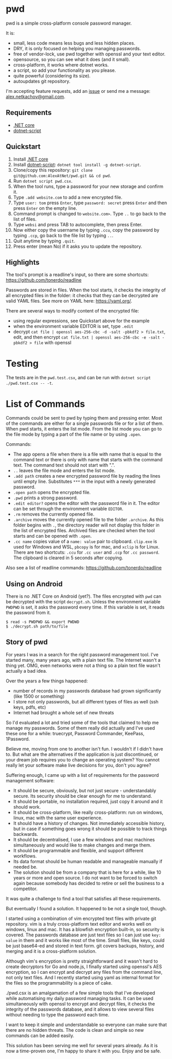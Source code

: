 # pwd

pwd is a simple cross-platform console password manager.

It is:

- small, less code means less bugs and less hidden places.
- DRY, it is only focused on helping you managing passwords.
- free of vendor-lock, use pwd together with openssl and your text editor.
- opensource, so you can see what it does (and it small).
- cross-platform, it works where dotnet works.
- a script, so add your functionality as you please.
- quite powerful (considering its size).
- autoupdates git repository.

I'm accepting feature requests, add an [issue](https://github.com/AlexAtNet/pwd/issues) or
send me a message: <alex.netkachov@gmail.com>. 

## Requirements

- [.NET core](https://dotnet.microsoft.com/download)
- [dotnet-script](https://github.com/filipw/dotnet-script)

## Quickstart

1. Install [.NET core](https://dotnet.microsoft.com/download)
2. Install [dotnet-script](https://github.com/filipw/dotnet-script): `dotnet tool install -g dotnet-script`.
3. Clone/copy this repository: `git clone git@github.com:AlexAtNet/pwd.git && cd pwd`.
4. Run `dotnet script pwd.csx`.
5. When the tool runs, type a password for your new storage and confirm it.
6. Type `.add website.com` to add a new encrypted file.
7. Type `user: tom` press `Enter`, type `password: secret` press `Enter` and then press `Enter` on the empty line.
8. Command prompt is changed to `website.com>`. Type `..` to go back to the list of files.
9. Type `websi` and press TAB to autocomplete, then press Enter.
10. Now either copy the username by typing `.ccu`, copy the password by typing `.ccp`, go back to the file list
by typing `..`.
11. Quit anytime by typing `.quit`.
12. Press enter (mean No) if it asks you to update the repository.

## Highlights

The tool's prompt is a readline's input, so there are some shortcuts: https://github.com/tonerdo/readline

Passwords are stored in files. When the tool starts, it checks the integrity of all encrypted files
in the folder: it checks that they can be decrypted are valid YAML files. See more on YAML here:
https://yaml.org/.

There are several ways to modify content of the encrypted file:

- using regular expressions, see Quickstart above for the example
- when the environment variable EDITOR is set, type `.edit`
- decrypt `cat file | openssl aes-256-cbc -d -salt -pbkdf2 > file.txt`, edit, and then
  encrypt `cat file.txt | openssl aes-256-cbc -e -salt -pbkdf2 > file` with openssl

# Testing

The tests are in the `pwd.test.csx`, and can be run with `dotnet script ./pwd.test.csx -- -t`.

# List of Commands

Commands could be sent to pwd by typing them and pressing enter. Most of the commands are either
for a single passwords file or for a list of them. When pwd starts, it enters the list mode. From
the list mode you can go to the file mode by typing a part of the file name or by using `.open`. 

Commands:

- The app opens a file when there is a file with name that is equal to the command text or there is
only with name that starts with the command text. The command text should not start with ".".
- `..` leaves the file mode and enters the list mode.
- `.add path` creates a new encrypted password file by reading the lines until empty line. Substitutes
`***` in the input with a newly generated password.
- `.open path` opens the encrypted file.
- `.pwd` prints a strong password.
- `.edit editor?` opens the editor with the password file in it. The editor can be set through
the environment variable `EDITOR`.
- `.rm` removes the currently opened file.
- `.archive` moves the currently opened file to the folder `.archive`. As this folder begins with `.`,
the directory reader will not display this folder in the list of encrypted files. Archived
files are checked when the tool starts and can be opened with `.open`.
- `.cc name` copies value of a `name: value` pair to clipboard. `clip.exe` is used for Windows and WSL,
`pbcopy` is for mac, and `xclip` is for Linux. There are two shortcuts: `.ccu` for `.cc user`
and `.ccp` for `.cc password`. The clipboard is cleared in 5 seconds after copying.

Also see a list of readline commands: https://github.com/tonerdo/readline

## Using on Android

There is no .NET Core on Android (yet?). The files encrypted with `pwd` can be decrypted with the script
`decrypt.sh`. Unless the environment variable `PWDPWD` is set, it asks the password every time. If this
variable is set, it reads the password from it.

    $ read -s PWDPWD && export PWDWD
    $ ./decrypt.sh path/to/file

## Story of pwd

For years I was in a search for the right password management tool. I've started
many, many years ago, with a plain text file. The Internet wasn't a thing yet. OMG, even
networks were not a thing so a plain text file wasn't actually a bad idea.

Over the years a few things happened:

- number of records in my passwords database had grown significantly (like 1500 or something)
- I store not only passwords, but all different types of files as well (ssh keys, pdfs, etc)
- Internet had brought a whole set of new threats

So I'd evaluated a lot and tried some of the tools that claimed to help me manage my
passwords. Some of them really did actually and I've used these one for a while:
truecrypt, Password Commander, KeePass, 1Password.

Believe me, moving from one to another isn't fun. I wouldn't if I didn't have to. But
what are the alternatives if the application is just discontinued, or your dream job
requires you to change an operating system? You cannot really let your software
make live decisions for you, don't you agree?

Suffering enough, I came up with a list of requirements for the password management
software:

- It should be secure, obviously, but not just secure - understandably secure. Its
  security should be clear enough for me to understand.
- It should be portable, no installation required, just copy it around and it should work.
- It should be cross-platform, like really cross-platform: run on windows, linux, mac with
  the same user experience.
- It should have a history of changes. Not immediately accessible history, but
  in case if something goes wrong it should be possible to track things backwards.
- It should be decentralised, I use a few windows and mac machines simultaneously and
  would like to make changes and merge them.
- It should be programmable and flexible, and support different workflows.
- Its data format should be human readable and manageable manually if needed be.
- The solution should be from a company that is here for a while, like 10 years or more
  and open source. I do not want to be forced to switch again because somebody has
  decided to retire or sell the business to a competitor.

It was quite a challenge to find a tool that satisfies all these requirements.

But eventually I found a solution. It happened to be not a single tool, though.

I started using a combination of vim encrypted text files with private git repository.
vim is a truly cross-platform text editor and works well on windows, linux and mac.
It has a blowfish encryption built-in, so security is covered. The passwords database
are just text files so I can just use `key: value` in them and it works like most of
the time. Small files, like keys, could be just base64-ed and stored in text form.
git covers backups, history, and merging and it is a cross-platform solution.

Although vim's encryption is pretty straightforward and it wasn't hard to create
decryptors for Go and node.js, I finally started using openssl's AES encryption,
so I can encrypt and decrypt any files from the command line, not only text files.
And I recently started using yaml as internal format for the files so the
programmability is a piece of cake.

./pwd.csx is an amalgamation of a few simple tools that I've developed while
automatising my daily password managing tasks. It can be used simultaneously
with openssl to encrypt and decrypt files, it checks the integrity of the passwords
database, and it allows to view several files without needing to type the password
each time.

I want to keep it simple and understandable so everyone can make sure that there
are no hidden threats. The code is clean and simple so new commands can be added easily.

This solution has been serving me well for several years already. As it is now
a time-proven one, I'm happy to share it with you. Enjoy and be safe.
